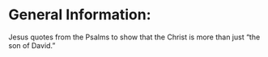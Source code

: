 # General Information:

Jesus quotes from the Psalms to show that the Christ is more than just “the son of David.”